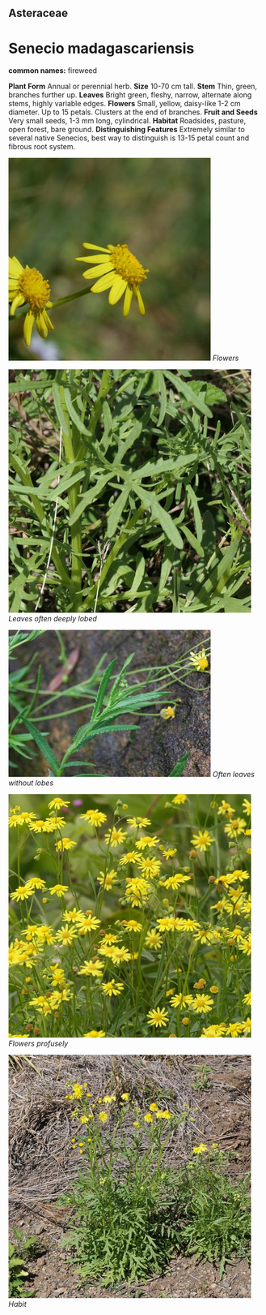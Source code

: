 ## Asteraceae
# Senecio madagascariensis
**common names:** fireweed

**Plant Form** Annual or perennial herb. **Size** 10-70 cm tall. **Stem** Thin, green, branches further up. **Leaves** Bright green, fleshy, narrow, alternate along stems, highly variable edges. **Flowers** Small, yellow, daisy-like 1-2 cm diameter. Up to 15 petals. Clusters at the end of branches. **Fruit and Seeds** Very small seeds, 1-3 mm long, cylindrical. **Habitat** Roadsides, pasture, open forest, bare ground. **Distinguishing Features** Extremely similar to several native Senecios, best way to distinguish is 13-15 petal count and fibrous root system.


![Flowers](65836_P1053494.jpg)
 *Flowers* 

![Leaves often deeply lobed](107361_P1278718.jpg)
 *Leaves often deeply lobed* 

![Often leaves without lobes](13719_Seaforth_Sydney_2.jpg)
 *Often leaves without lobes* 

![Flowers profusely](87966_P1233514.jpg)
 *Flowers profusely* 

![Habit](107401_P1278760.jpg)
 *Habit* 

